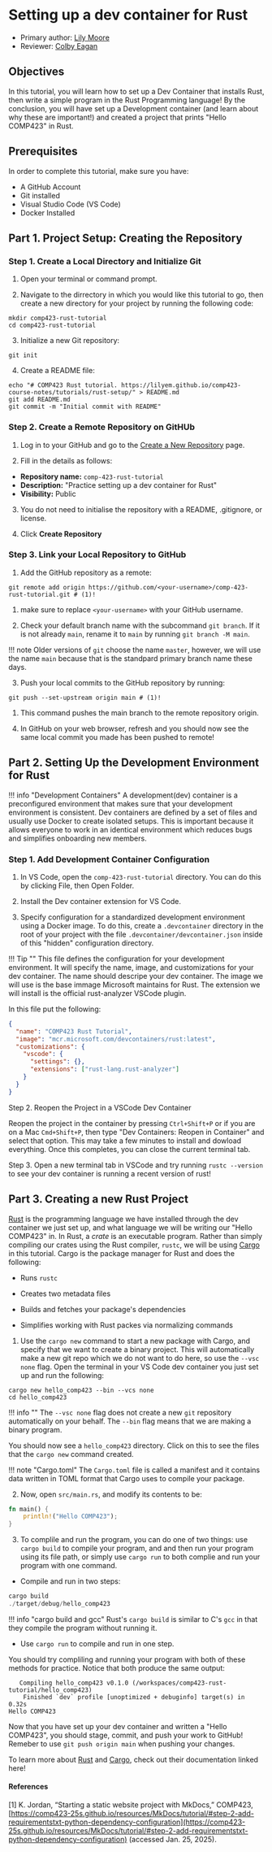 # Setting up a dev container for Rust

* Primary author: [Lily Moore](https://github.com/lilyem)
* Reviewer: [Colby Eagan](https://github.com/colbyeagan)

## Objectives

In this tutorial, you will learn how to set up a Dev Container that installs Rust, then write a simple program in the Rust Programming language! By the conclusion, you will have set up a Development container (and learn about why these are important!) and created a project that prints "Hello COMP423" in Rust.

## Prerequisites

In order to complete this tutorial, make sure you have:

* A GitHub Account
* Git installed
* Visual Studio Code (VS Code)
* Docker Installed

## Part 1. Project Setup: Creating the Repository

### Step 1. Create a Local Directory and Initialize Git

1) Open your terminal or command prompt.

2) Navigate to the dirrectory in which you would like this tutorial to go, then create a new directory for your project by running the following code:  

``` shell
mkdir comp423-rust-tutorial
cd comp423-rust-tutorial
```

3) Initialize a new Git repository:

``` shell
git init
```

4) Create a README file:

``` shell
echo "# COMP423 Rust tutorial. https://lilyem.github.io/comp423-course-notes/tutorials/rust-setup/" > README.md
git add README.md
git commit -m "Initial commit with README"
```

### Step 2. Create a Remote Repository on GitHUb

1) Log in to your GitHub and go to the [Create a New Repository](https://github.com/new) page. 

2) Fill in the details as follows:

* **Repository name:** `comp-423-rust-tutorial`
* **Description:** "Practice setting up a dev container for Rust"
* **Visibility:** Public

3) You do not need to initialise the repository with a README, .gitignore, or license.

4) Click **Create Repository**

### Step 3. Link your Local Repository to GitHub

1) Add the GitHub repository as a remote:

``` shell
git remote add origin https://github.com/<your-username>/comp-423-rust-tutorial.git # (1)!
```

1.  make sure to replace `<your-username>` with your GitHub username.

2) Check your default branch name with the subcommand `git branch`. If it is not already `main`, rename it to `main` by running `git branch -M main`. 

!!! note
    Older versions of `git` choose the name `master`, however, we will use the name `main` because that is the standpard primary branch name these days.

3) Push your local commits to the GitHub repository by running:

``` shell
git push --set-upstream origin main # (1)!
```

1. This command pushes the main branch to the remote repository origin.

4) In GitHub on your web browser, refresh and you should now see the same local commit you made has been pushed to remote!

## Part 2. Setting Up the Development Environment for Rust

!!! info "Development Containers"
    A development(dev) container is a preconfigured environment that makes sure that your development environment is consistent. Dev containers are defined by a set of files and usually use Docker to create isolated setups. This is important because it allows everyone to work in an identical environment which reduces bugs and simplifies onboarding new members.

### Step 1. Add Development Container Configuration

1. In VS Code, open the `comp-423-rust-tutorial` directory. You can do this by clicking File, then Open Folder.

2) Install the Dev container extension for VS Code.

3) Specify configuration for a standardized development environment using a Docker image. To do this, create a `.devcontainer` directory in the root of your project with the file `.devcontainer/devcontainer.json` inside of this "hidden" configuration directory.

!!! Tip ""
    This file defines the configuration for your development environment. It will specify the name, image, and customizations for your dev container. The name should descripe your dev container. The image we will use is the base immage Microsoft maintains for Rust. The extension we will install is the official rust-analyzer VSCode plugin.

In this file put the following:
``` json
{
  "name": "COMP423 Rust Tutorial",
  "image": "mcr.microsoft.com/devcontainers/rust:latest",
  "customizations": {
    "vscode": {
      "settings": {},
      "extensions": ["rust-lang.rust-analyzer"]
    }
  }
}
```
Step 2. Reopen the Project in a VSCode Dev Container

Reopen the project in the container by pressing `Ctrl+Shift+P` or if you are on a Mac `Cmd+Shift+P`, then type "Dev Containers: Reopen in Container" and select that option. This may take a few minutes to install and dowload everything. Once this completes, you can close the current terminal tab.

Step 3. Open a new terminal tab in VSCode and try running `rustc --version` to see your dev container is running a recent version of rust!

## Part 3. Creating a new Rust Project

[Rust](https://www.rust-lang.org/learn) is the programming language we have installed through the dev container we just set up, and what language we will be writing our "Hello COMP423" in. In Rust, a *crate* is an executable program. Rather than simply compiling our crates using the Rust compiler, `rustc`, we will be using [Cargo](https://doc.rust-lang.org/cargo/guide/creating-a-new-project.html) in this tutorial. Cargo is the package manager for Rust and does the following:

* Runs `rustc`

* Creates two metadata files

* Builds and fetches your package's dependencies

* Simplifies working with Rust packes via normalizing commands

1) Use the `cargo new` command to start a new package with Cargo, and specify that we want to create a binary project. This will automatically make a new git repo which we do not want to do here, so use the `--vsc none` flag. Open the terminal in your VS Code dev container you just set up and run the following:
``` shell
cargo new hello_comp423 --bin --vcs none 
cd hello_comp423
```

!!! info ""
    The `--vsc none` flag does not create a new `git` repository automatically on your behalf. The `--bin` flag means that we are making a binary program.

You should now see a `hello_comp423` directory. Click on this to see the files that the `cargo new` command created.

!!! note "Cargo.toml"
    The `Cargo.toml` file is called a manifest and it contains data written in TOML format that Cargo uses to compile your package.

2) Now, open `src/main.rs`, and modify its contents to be:

``` rust
fn main() {
    println!("Hello COMP423");
}
```

3) To complile and run the program, you can do one of two things: use `cargo build` to compile your program, and and then run your program using its file path, or simply use `cargo run` to both complie and run your program with one command.

* Compile and run in two steps:

``` rust
cargo build
./target/debug/hello_comp423
```
!!! info "cargo build and gcc"
    Rust's `cargo build` is similar to C's `gcc` in that they compile the program without running it.


* Use `cargo run` to compile and run in one step.

You should try compliling and running your program with both of these methods for practice. Notice that both produce the same output:
```
   Compiling hello_comp423 v0.1.0 (/workspaces/comp423-rust-tutorial/hello_comp423)
    Finished `dev` profile [unoptimized + debuginfo] target(s) in 0.32s
Hello COMP423
```

Now that you have set up your dev container and written a "Hello COMP423", you should stage, commit, and push your work to GitHub! Remeber to use `git push origin main` when pushing your changes.

To learn more about [Rust](https://www.rust-lang.org/learn) and [Cargo](https://doc.rust-lang.org/cargo/guide/creating-a-new-project.html), check out their documentation linked here!


#### References

[1] K. Jordan, “Starting a static website project with MkDocs,” COMP423, [https://comp423-25s.github.io/resources/MkDocs/tutorial/#step-2-add-requirementstxt-python-dependency-configuration](https://comp423-25s.github.io/resources/MkDocs/tutorial/#step-2-add-requirementstxt-python-dependency-configuration) (accessed Jan. 25, 2025). 
